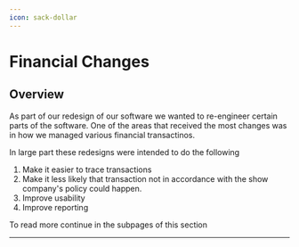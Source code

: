 ```yaml
---
icon: sack-dollar
---
```


# Financial Changes

## Overview

As part of our redesign of our software we wanted to re-engineer certain parts of the software.  One of the areas that received the most changes was in how we managed various financial transactinos. &#x20;

In large part these redesigns were intended to do the following

1. Make it easier to trace transactions
2. Make it less likely that transaction not in accordance with the show company's policy could happen.
3. Improve usability
4. Improve reporting

To read more continue in the subpages of this section

***

